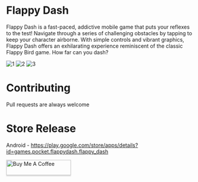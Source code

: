 # Flappy Dash

Flappy Dash is a fast-paced, addictive mobile game that puts your reflexes to the test! Navigate
through a series of challenging obstacles by tapping to keep your character airborne. With simple
controls and vibrant graphics, Flappy Dash offers an exhilarating experience reminiscent of the
classic Flappy Bird game. How far can you dash?


![1](https://github.com/RutvikPanchal246/FlappyDash/assets/89727738/8bbec4e4-51b0-4e45-9954-b72a3647ecf4)
![2](https://github.com/RutvikPanchal246/FlappyDash/assets/89727738/ba8fd327-6046-405e-b99f-cefb17dd6628)
![3](https://github.com/RutvikPanchal246/FlappyDash/assets/89727738/39a8e302-e734-410c-8807-3449d59c9aba)



# Contributing

Pull requests are always welcome

# Store Release

Android - https://play.google.com/store/apps/details?id=games.pocket.flappydash.flappy_dash

<a href="https://buymeacoffee.com/rutvikpanchal" target="_blank"><img src="https://www.buymeacoffee.com/assets/img/custom_images/orange_img.png" alt="Buy Me A Coffee" style="height: 41px !important;width: 174px !important;box-shadow: 0px 3px 2px 0px rgba(190, 190, 190, 0.5) !important;-webkit-box-shadow: 0px 3px 2px 0px rgba(190, 190, 190, 0.5) !important;" ></a>

